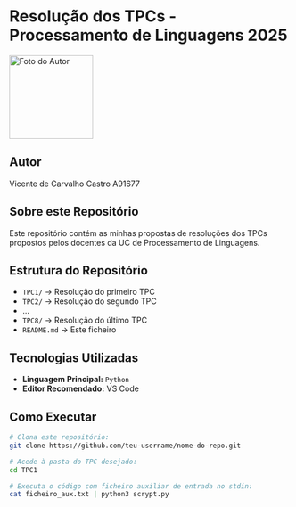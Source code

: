 # Resolução dos TPCs - Processamento de Linguagens 2025

<img src="foto_perfil.png" alt="Foto do Autor" width="150"/>

## Autor
Vicente de Carvalho Castro A91677

## Sobre este Repositório
Este repositório contém as minhas propostas de resoluções dos TPCs propostos pelos docentes da UC de Processamento de Linguagens. 

## Estrutura do Repositório
- `TPC1/` → Resolução do primeiro TPC  
- `TPC2/` → Resolução do segundo TPC 
- ...
- `TPC8/` → Resolução do último TPC 
- `README.md` → Este ficheiro  

## Tecnologias Utilizadas
- **Linguagem Principal:** `Python`
- **Editor Recomendado:** VS Code 

## Como Executar
```bash
# Clona este repositório:
git clone https://github.com/teu-username/nome-do-repo.git

# Acede à pasta do TPC desejado:
cd TPC1

# Executa o código com ficheiro auxiliar de entrada no stdin:
cat ficheiro_aux.txt | python3 scrypt.py



